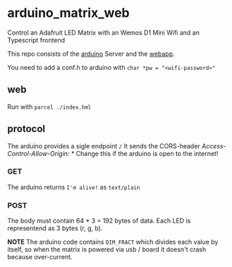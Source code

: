 # arduino_matrix_web
Control an Adafruit LED Matrix with an Wemos D1 Mini Wifi and an Typescript frontend

This repo consists of the [arduino](./arduino) Server and the [webapp](./web).

You need to add a conf.h to arduino with `char *pw = "<wifi-password>"`

## web

Run with `parcel ./index.hml`


## protocol

The arduino provides a sigle endpoint `/`
It sends the CORS-header *Access-Control-Allow-Origin: \**
Change this if the arduino is open to the internet!


### GET

The arduino returns `I'm alive!` as `text/plain`

### POST

The body must contain 64 * 3 = 192 bytes of data.
Each LED is representend as 3 bytes (r, g, b).

**NOTE** The arduino code contains `DIM_FRACT` which divides each value by itself, so
when the matrix is powered via usb / board it doesn't crash because over-current.